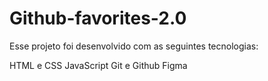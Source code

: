 # Github-favorites-2.0
Esse projeto foi desenvolvido com as seguintes tecnologias:

HTML e CSS
JavaScript
Git e Github
Figma


